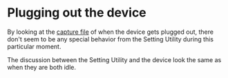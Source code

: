 # Plugging out the device

By looking at the [capture file](captures/plug_out.pcapng) of when the device
gets plugged out, there don't seem to be any special behavior from the Setting
Utility during this particular moment.

The discussion between the Setting Utility and the device look the same as when
they are both idle.
